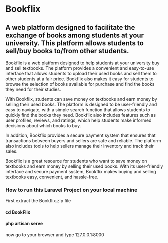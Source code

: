 # Bookflix
## A web platform designed to facilitate the exchange of books among students at your university. This platform allows students to sell/buy books to/from other students.

Bookflix is a web platform designed to help students at your university buy and sell textbooks. The platform provides a convenient and easy-to-use interface that allows students to upload their used books and sell them to other students at a fair price. Bookflix also makes it easy for students to browse the selection of books available for purchase and find the books they need for their studies.

With Bookflix, students can save money on textbooks and earn money by selling their used books. The platform is designed to be user-friendly and easy to navigate, with a simple search function that allows students to quickly find the books they need. Bookflix also includes features such as user profiles, reviews, and ratings, which help students make informed decisions about which books to buy.

In addition, Bookflix provides a secure payment system that ensures that transactions between buyers and sellers are safe and reliable. The platform also includes tools to help sellers manage their inventory and track their sales.

Bookflix is a great resource for students who want to save money on textbooks and earn money by selling their used books. With its user-friendly interface and secure payment system, Bookflix makes buying and selling textbooks easy, convenient, and hassle-free.



### How to run this Laravel Project on your local machine
First extract the Bookflix.zip file

#### cd BookFlix
#### php artisan serve

now go to your browser and type 127.0.0.1:8000
